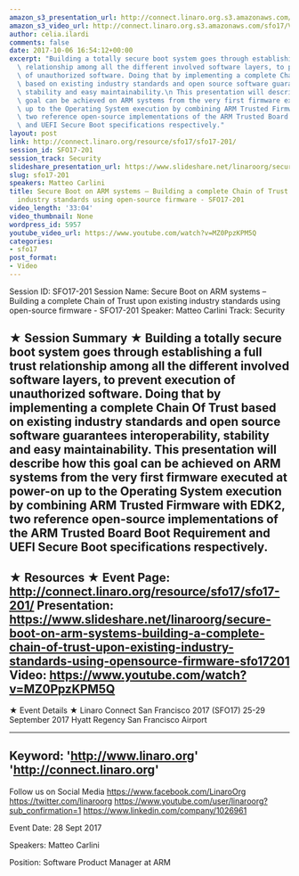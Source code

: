 ```yaml
---
amazon_s3_presentation_url: http://connect.linaro.org.s3.amazonaws.com/sfo17/Presentations/SFO17-201%20Secure%20Boot%20on%20Arm%20systems.pdf
amazon_s3_video_url: http://connect.linaro.org.s3.amazonaws.com/sfo17/Videos/SFO17-201%20Secure%20Boot%20on%20ARM%20systems%20-%20Building%20a....mp4
author: celia.ilardi
comments: false
date: 2017-10-06 16:54:12+00:00
excerpt: "Building a totally secure boot system goes through establishing a full trust\
  \ relationship among all the different involved software layers, to prevent execution\
  \ of unauthorized software. Doing that by implementing a complete Chain Of Trust\
  \ based on existing industry standards and open source software guarantees interoperability,\
  \ stability and easy maintainability.\n This presentation will describe how this\
  \ goal can be achieved on ARM systems from the very first firmware executed at power-on\
  \ up to the Operating System execution by combining ARM Trusted Firmware with EDK2,\
  \ two reference open-source implementations of the ARM Trusted Board Boot Requirement\
  \ and UEFI Secure Boot specifications respectively."
layout: post
link: http://connect.linaro.org/resource/sfo17/sfo17-201/
session_id: SFO17-201
session_track: Security
slideshare_presentation_url: https://www.slideshare.net/linaroorg/secure-boot-on-arm-systems-building-a-complete-chain-of-trust-upon-existing-industry-standards-using-opensource-firmware-sfo17201
slug: sfo17-201
speakers: Matteo Carlini
title: Secure Boot on ARM systems – Building a complete Chain of Trust upon existing
  industry standards using open-source firmware - SFO17-201
video_length: '33:04'
video_thumbnail: None
wordpress_id: 5957
youtube_video_url: https://www.youtube.com/watch?v=MZ0PpzKPM5Q
categories:
- sfo17
post_format:
- Video
---
```


Session ID: SFO17-201
Session Name: Secure Boot on ARM systems – Building a complete Chain of Trust upon existing industry standards using open-source firmware - SFO17-201
Speaker: Matteo Carlini 
Track: Security


★ Session Summary ★
Building a totally secure boot system goes through establishing a full trust relationship among all the different involved software layers, to prevent execution of unauthorized software. Doing that by implementing a complete Chain Of Trust based on existing industry standards and open source software guarantees interoperability, stability and easy maintainability.
 This presentation will describe how this goal can be achieved on ARM systems from the very first firmware executed at power-on up to the Operating System execution by combining ARM Trusted Firmware with EDK2, two reference open-source implementations of the ARM Trusted Board Boot Requirement and UEFI Secure Boot specifications respectively.
---------------------------------------------------
★ Resources ★
Event Page: http://connect.linaro.org/resource/sfo17/sfo17-201/
Presentation: https://www.slideshare.net/linaroorg/secure-boot-on-arm-systems-building-a-complete-chain-of-trust-upon-existing-industry-standards-using-opensource-firmware-sfo17201
Video: https://www.youtube.com/watch?v=MZ0PpzKPM5Q
 ---------------------------------------------------

★ Event Details ★
Linaro Connect San Francisco 2017 (SFO17)
25-29 September 2017
Hyatt Regency San Francisco Airport

---------------------------------------------------
Keyword: 
'http://www.linaro.org'
'http://connect.linaro.org'
---------------------------------------------------
Follow us on Social Media
https://www.facebook.com/LinaroOrg
https://twitter.com/linaroorg
https://www.youtube.com/user/linaroorg?sub_confirmation=1
https://www.linkedin.com/company/1026961

Event Date: 28 Sept 2017

Speakers: Matteo Carlini

Position: Software Product Manager at ARM
